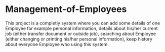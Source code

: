 # Management-of-Employees
This project is a completly system where you can add some details of one Employee for example personal information, details about his/her current job (either transfer document or outside job), searching about Employee (either changing or printing his/her personal information), keep history about everyone Employee who using this system.
